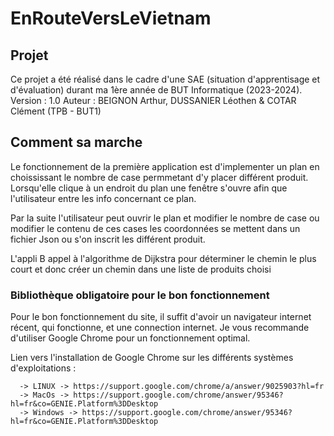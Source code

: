 # EnRouteVersLeVietnam

## Projet

Ce projet a été réalisé dans le cadre d'une SAE (situation d'apprentisage et d'évaluation) durant ma 1ère année de BUT Informatique (2023-2024).
Version : 1.0
Auteur : BEIGNON Arthur, DUSSANIER Léothen & COTAR Clément (TPB - BUT1) 

## Comment sa marche


Le fonctionnement de la première application est d'implementer un plan en choississant le nombre de case permmetant d'y placer différent produit.
Lorsqu'elle clique à un endroit du plan une fenêtre s'ouvre afin que l'utilisateur entre les info concernant ce plan.

Par la suite l'utilisateur peut ouvrir le plan et modifier le nombre de case ou modifier le contenu de ces cases les coordonnées se mettent dans 
un fichier Json ou s'on inscrit les différent produit.

L'appli B appel à l'algorithme de Dijkstra pour déterminer le chemin le plus court et donc créer un chemin dans une liste de produits choisi

### Bibliothèque obligatoire pour le bon fonctionnement

Pour le bon fonctionnement du site, il suffit d'avoir un navigateur internet récent, qui fonctionne, et une connection internet.
Je vous recommande d'utiliser Google Chrome pour un fonctionnement optimal. 

Lien vers l'installation de Google Chrome sur les différents systèmes d'exploitations : 

      -> LINUX -> https://support.google.com/chrome/a/answer/9025903?hl=fr
      -> MacOs -> https://support.google.com/chrome/answer/95346?hl=fr&co=GENIE.Platform%3DDesktop
      -> Windows -> https://support.google.com/chrome/answer/95346?hl=fr&co=GENIE.Platform%3DDesktop

      
